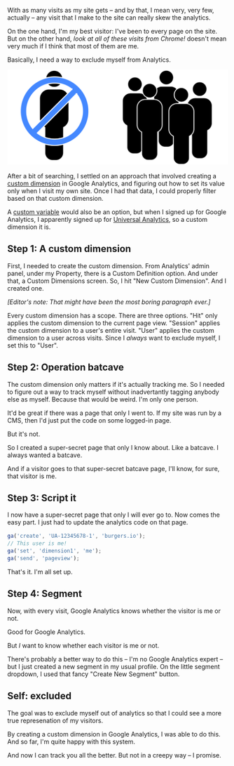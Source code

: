 With as many visits as my site gets – and by that, I mean very, very few,
actually – any visit that I make to the site can really skew the analytics.

On the one hand, I'm my best visitor: I've been to every page on the site. But
on the other hand, *look at all of these visits from Chrome!* doesn't mean
very much if I think that most of them are me.

Basically, I need a way to exclude myself from Analytics.

![That's me, over there. Being excluded. Person by Jens Tärning from The Noun Project.](/images/excluding-myself.svg "A person excluded from a larger group")

After a bit of searching, I settled on an approach that involved creating a
[custom dimension][1] in Google Analytics, and figuring out how to set its
value only when I visit my own site. Once I had that data, I could properly
filter based on that custom dimension.

A [custom variable][2] would also be an option, but when I signed up for
Google Analytics, I apparently signed up for [Universal Analytics][3], so a
custom dimension it is.

## Step 1: A custom dimension

First, I needed to create the custom dimension. From Analytics' admin panel,
under my Property, there is a Custom Definition option. And under that, a
Custom Dimensions screen. So, I hit "New Custom Dimension". And I created one.

*[Editor's note: That might have been the most boring paragraph ever.]*

Every custom dimension has a scope. There are three options. "Hit" only
applies the custom dimension to the current page view. "Session" applies the
custom dimension to a user's entire visit. "User" applies the custom dimension
to a user across visits. Since I *always* want to exclude myself, I set this
to "User".

## Step 2: Operation batcave

The custom dimension only matters if it's actually tracking me. So I needed to
figure out a way to track myself without inadvertantly tagging anybody else as
myself. Because that would be weird. I'm only one person.

It'd be great if there was a page that only I went to. If my site was run by a
CMS, then I'd just put the code on some logged-in page.

But it's not.

So I created a super-secret page that only I know about. Like a batcave. I
always wanted a batcave.

And if a visitor goes to that super-secret batcave page, I'll know, for sure,
that visitor is me.

## Step 3: Script it

I now have a super-secret page that only I will ever go to. Now comes the easy
part. I just had to update the analytics code on that page.

```js
ga('create', 'UA-12345678-1', 'burgers.io');
// This user is me!
ga('set', 'dimension1', 'me');
ga('send', 'pageview');
```

That's it. I'm all set up.

## Step 4: Segment

Now, with every visit, Google Analytics knows whether the visitor is me or
not.

Good for Google Analytics.

But *I* want to know whether each visitor is me or not.

There's probably a better way to do this – I'm no Google Analytics expert –
but I just created a new segment in my usual profile. On the little segment
dropdown, I used that fancy "Create New Segment" button.

## Self: excluded

The goal was to exclude myself out of analytics so that I could see a more
true represenation of my visitors.

By creating a custom dimension in Google Analytics, I was able to do this. And
so far, I'm quite happy with this system.

And now I can track you all the better. But not in a creepy way – I promise.



[1]: https://developers.google.com/analytics/devguides/platform/customdimsmets
[2]: https://developers.google.com/analytics/devguides/collection/gajs/gaTrackingCustomVariables
[3]: https://support.google.com/analytics/answer/2790010?hl=en
